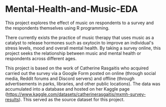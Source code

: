 # Mental-Health-and-Music-EDA
This project explores the effect of music on respondents to a survey and the respondents themselves using R programming. 

 There currently exists the practice of music therapy that uses music as a catalyst to release hormones such as oxytocin to improve an individual's stress levels, mood and overall mental health. By taking a survey online, this project seeks the relationship between music and mental health or respondents across different ages. 
 
This project is based on the work of Catherine Rasgaitis who acquired carried out the survey via a Google Form posted on online (through social media, Reddit forums and Discord servers) and offline (through advertisements in parks, libraries, and other public locations).  The data was accumulated into a database and hosted on her Kaggle page (https://www.kaggle.com/datasets/catherinerasgaitis/mxmh-survey-results). This served as the source dataset for this project.


